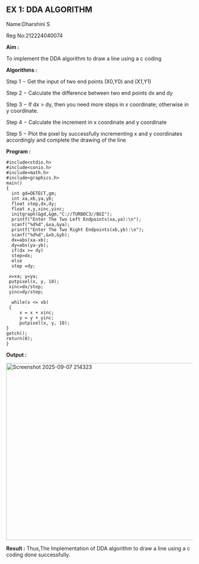 ## EX 1: DDA ALGORITHM 

Name:Dharshini S

Reg No:212224040074

**Aim :**

To  implement the DDA algorithm to draw a line using a c coding

**Algorithms :**

Step 1 − Get the input of two end points (X0,Y0) and (X1,Y1)

Step 2 − Calculate the difference between two end points dx and  dy 

Step 3 − If dx > dy, then you need more steps in x coordinate; otherwise in y coordinate.

Step 4 − Calculate the increment in x coordinate and y coordinate

Step 5 − Plot the pixel by successfully incrementing x and y coordinates accordingly and complete the drawing of the line

**Program :**
```
#include<stdio.h> 
#include<conio.h> 
#include<math.h> 
#include<graphics.h> 
main() 
{ 
  int gd=DETECT,gm; 
  int xa,xb,ya,yb; 
  float step,dx,dy; 
  float x,y,xinc,yinc; 
  initgraph(&gd,&gm,"C://TURBOC3//BGI"); 
  printf("Enter The Two Left Endpoints(xa,ya):\n"); 
  scanf("%d%d",&xa,&ya); 
  printf("Enter The Two Right Endpoints(xb,yb):\n"); 
  scanf("%d%d",&xb,&yb); 
  dx=abs(xa-xb); 
  dy=abs(ya-yb); 
  if(dx >= dy) 
  step=dx; 
  else 
  step =dy; 
 
 x=xa; y=ya; 
 putpixel(x, y, 10); 
 xinc=dx/step; 
 yinc=dy/step; 
 
  while(x <= xb) 
 { 
     x = x + xinc; 
     y = y + yinc;
     putpixel(x, y, 10); 
} 
getch(); 
return(0); 
}
```
**Output :**

<img width="630" height="478" alt="Screenshot 2025-09-07 214323" src="https://github.com/user-attachments/assets/181f80aa-0226-487e-b387-e9ba47d2147a" />


**Result :**
Thus,The Implementation of  DDA algorithm to draw a line using a c coding done successfully.
